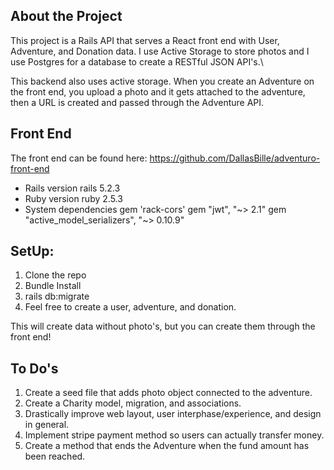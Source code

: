 ## About the Project

This project is a Rails API that serves a React front end with User, Adventure, and Donation data. I use Active Storage to store photos and I use Postgres for a database to create a RESTful JSON API's.\

This backend also uses active storage. When you create an Adventure on the front end, you upload a photo and it gets attached to the adventure, then a URL is created and passed through the Adventure API.

## Front End

The front end can be found here:
https://github.com/DallasBille/adventuro-front-end

- Rails version
  rails 5.2.3
- Ruby version
  ruby 2.5.3
- System dependencies
  gem 'rack-cors'
  gem "jwt", "~> 2.1"
  gem "active_model_serializers", "~> 0.10.9"

## SetUp:

1. Clone the repo
2. Bundle Install
3. rails db:migrate
4. Feel free to create a user, adventure, and donation.

This will create data without photo's, but you can create them through the front end!

## To Do's

1. Create a seed file that adds photo object connected to the adventure.
2. Create a Charity model, migration, and associations.
3. Drastically improve web layout, user interphase/experience, and design in general.
4. Implement stripe payment method so users can actually transfer money.
5. Create a method that ends the Adventure when the fund amount has been reached.
